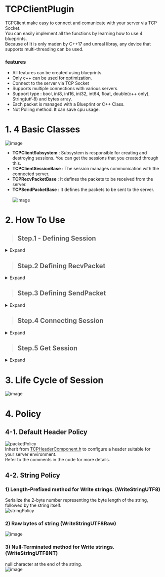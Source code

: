# TCPClientPlugin
TCPClient make easy to connect and comunicate with your server via TCP Socket.<br>
You can easily implement all the functions by learning how to use 4 blueprints.<br>
Because of It is only maden by C++17 and unreal libray, any device that supports multi-threading can be used.<br>

### features
- All features can be created using blueprints.
- Only c++ can be used for optimization.
- Connect to the server via TCP Socket
- Supports multiple connections with various servers.
- Support type : bool, int8, int16, int32, int64, float, double(c++ only), String(utf-8) and bytes array.
- Each packet is managed with a Blueprint or C++ Class.
- Not Polling method. It can save cpu usage.

# 1. 4 Basic Classes
![image](https://user-images.githubusercontent.com/108503849/200352327-aadb6ed7-bc99-48d6-9f6d-32f7caf0b46d.png)<br>
- **TCPClientSubsystem** : Subsystem is responsible for creating and destroying sessions. You can get the sessions that you created through this.<br>
- **TCPClientSessionBase** : The session manages communication with the connected server.<br>
- **TCPRecvPacketBase** : It defines the packets to be received from the server.<br>
- **TCPSendPacketBase** : It defines the packets to be sent to the server.<br><br>
![image](https://github.com/grpht/TCPClientPlugin/assets/108503849/8c426018-fc6f-4414-aaaa-edc377a895cc)<br>

# 2. How To Use
> ## Step.1 - Defining Session
<details>
  <summary> Expand </summary>

  ### 1-1) Create Session blueprint in Content Drawer
  ![image](https://user-images.githubusercontent.com/108503849/200344093-1decd65c-484f-47b1-9d7d-024da30abe09.png)<br>
  
  ### 1-2) Open session blueprint, click 'class defaults' and setting session in details pannel
  ![image](https://github.com/grpht/TCPClientPlugin/assets/108503849/116f7b49-5468-426b-a9e9-da8d4f75c308)<br>
  
  - **Session Name** : 'SessionName' is required when get the session from Subsystem. So, you must input unique value
  - **Ip** : IP Address of server. If you check DNS, it will be treated as a DNS Address
  - **Port** : Port of server
  - **Custom Header** : You can set a custom header. If set to None, the default settings will be applied.
  - **packet to Receive** : Register your created RecvPacket. This will enable you to convert and respond to the byte messages received from the server.


    
  ### 1-3) Override 'OnRecvPacket' in Event Graph and divide it by PacketId and handle it appropriately
  ![image](https://user-images.githubusercontent.com/108503849/200347348-4cdc19d6-cefe-486c-95ed-09f93844d446.png)<br>
</details>

> ## Step.2 Defining RecvPacket
<details>
  <summary> Expand </summary>
  
  ### 2-1) Create 'RecvPacket' Blueprint in Content Drawer
  ![image](https://github.com/grpht/TCPClientPlugin/assets/108503849/193b96b2-031b-4b26-ba36-729ee46ec8ec)<br>
  ![image](https://github.com/grpht/TCPClientPlugin/assets/108503849/b829e7f7-bacf-41ac-b9a9-734ca3c3afd4)
  
  ### 2-2) Open blueprint, and set 'Packet Id' on details pannel
  ![image](https://github.com/grpht/TCPClientPlugin/assets/108503849/3f15c170-4e39-4cbe-970b-0f65f1136c19)
  - The session converts to the RecvPacket that matches this Id
  
  ### 2-3) Add variable as you want
  ![image](https://github.com/grpht/TCPClientPlugin/assets/108503849/9d121b35-576e-44e4-bd53-bae221fa39f4)
  
  ### 2-4) Override 'Desereialize' function, This defines how to convert the byte message received from the server.
  ![image](https://user-images.githubusercontent.com/108503849/200515824-21b1087e-40dc-46e3-8a1e-f3d0c0738c17.png)
  
  ### 2-5) Open the session and register this packet on details pannel
  ![image](https://github.com/grpht/TCPClientPlugin/assets/108503849/a3eef261-bb39-4b85-8640-99395a2a58ba)
</details>

> ## Step.3 Defining SendPacket
<details>
  <summary> Expand </summary>
  
  ### 3-1) Create 'SendPacket' Blueprint in Content Drawer
  ![image](https://user-images.githubusercontent.com/108503849/200339020-42fece0b-70bc-45a2-9e3a-0ebaecfdae02.png)<br>
  ![image](https://user-images.githubusercontent.com/108503849/200510060-73fc8bbe-c369-47cb-8743-df812ba40532.png)<br>
  
  ### 3-2) Open blueprint, you can set 'Packet Id' on details panel.
  ![image](https://user-images.githubusercontent.com/108503849/200339842-6ec9b2c7-f283-4100-8926-0e7b7f05ec68.png)<br>
  - This is the Id of the packet you will send, and it will be included in the header
  
  ### 3-3) Add variables as you want
  ![image](https://user-images.githubusercontent.com/108503849/200340367-681ba094-eccc-42b4-bc85-43bb8ee6ca91.png)<br>
  
  ### 3-4) Override 'Serialize' function. it defines how to convert the message into bytes.
  ![image](https://user-images.githubusercontent.com/108503849/200340590-dc04a77d-0078-4725-a01f-1486c76e01a4.png)  
  ![image](https://user-images.githubusercontent.com/108503849/200341146-588da009-329b-4703-87fb-19c0732a116b.png)<br>
  
  ### 3-5) Use it in other blueprint
  ![image](https://github.com/grpht/TCPClientPlugin/assets/108503849/3495c341-6a8e-4d26-879f-e2b29786b38c)
  - You can use 'CreateSendPacket' method to instantiate SendPacket, and set member after casting it.
  - Call 'SendPacket' method of Session. Then packet is sended to server that relative with session 
</details>

> ## Step.4 Connecting Session
<details>
  <summary> Expand </summary>
  
  ### 4-1) Call 'ConnectSession' in TCPClientSubsystem, and set the session to the one you have created.
  ![image](https://github.com/grpht/TCPClientPlugin/assets/108503849/71836ef4-131c-4d3c-bd60-170ac2b7a5b6)
  
  ### 4-2) Through the Connected Delegate, ensure that the next steps can be taken upon connection.
  ![image](https://github.com/grpht/TCPClientPlugin/assets/108503849/cd44a314-568c-4046-a8c9-f8caaa5c8cc1)
  -  The same applies to the Disconnected Delegate.
</details>

> ## Step.5 Get Session
<details>
  <summary> Expand </summary>
    
  #### 5-1) Now, you can obtain the session connected to the server anytime and anywhere through the TCPClientSubsystem's 'GetSession' method.
  ![image](https://user-images.githubusercontent.com/108503849/200349650-70b56a92-ba03-4aad-9351-2523c65b50b6.png)
  - Communicate with the server through this connected session
    
  #### 5-2) If you need to obtain a session whose connection status is uncertain, use the 'GetSessionLazy' method
  ![image](https://github.com/grpht/TCPClientPlugin/assets/108503849/a5cf836a-371e-4de9-a733-5bb5ce7dcbaa)
</details>

# 3. Life Cycle of Session 
![image](https://user-images.githubusercontent.com/108503849/200497378-5dfc9123-c077-4a71-8d7d-7e119b843b2f.png)



# 4. Policy
## 4-1. Default Header Policy
![packetPolicy](https://user-images.githubusercontent.com/108503849/200338239-f9c90ad4-9d46-40e6-812d-13c37dc71914.png)<br>
Inherit from [TCPHeaderComponent.h](https://github.com/grpht/TCPClientPlugin/blob/master/Source/TCPClientPlugin/Public/TCPHeaderComponent.h) to configure a header suitable for your server environment.<br>
Refer to the comments in the code for more details.

## 4-2. String Policy
### 1) Length-Prefixed method for Write strings. (WriteStringUTF8)
Serialize the 2-byte number representing the byte length of the string, followed by the string itself.<br>
![stringPolicy](https://user-images.githubusercontent.com/108503849/200338328-4ec15dec-2a46-4d3c-879f-a4597cd45889.png)<br>

### 2) Raw bytes of string (WriteStringUTF8Raw)
![image](https://github.com/grpht/TCPClientPlugin/assets/108503849/3f65fdff-a09e-4921-b8b6-8af91f1a6d73)<br>

### 3) Null-Terminated method for Write strings. (WriteStringUTF8NT)
null character at the end of the string.<br>
![image](https://github.com/grpht/TCPClientPlugin/assets/108503849/54fde2b5-0891-4662-a6ef-890cbf41b250)<br>


